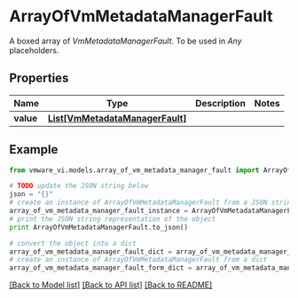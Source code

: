 # ArrayOfVmMetadataManagerFault

A boxed array of *VmMetadataManagerFault*. To be used in *Any* placeholders. 

## Properties
Name | Type | Description | Notes
------------ | ------------- | ------------- | -------------
**value** | [**List[VmMetadataManagerFault]**](VmMetadataManagerFault.md) |  | 

## Example

```python
from vmware_vi.models.array_of_vm_metadata_manager_fault import ArrayOfVmMetadataManagerFault

# TODO update the JSON string below
json = "{}"
# create an instance of ArrayOfVmMetadataManagerFault from a JSON string
array_of_vm_metadata_manager_fault_instance = ArrayOfVmMetadataManagerFault.from_json(json)
# print the JSON string representation of the object
print ArrayOfVmMetadataManagerFault.to_json()

# convert the object into a dict
array_of_vm_metadata_manager_fault_dict = array_of_vm_metadata_manager_fault_instance.to_dict()
# create an instance of ArrayOfVmMetadataManagerFault from a dict
array_of_vm_metadata_manager_fault_form_dict = array_of_vm_metadata_manager_fault.from_dict(array_of_vm_metadata_manager_fault_dict)
```
[[Back to Model list]](../README.md#documentation-for-models) [[Back to API list]](../README.md#documentation-for-api-endpoints) [[Back to README]](../README.md)


